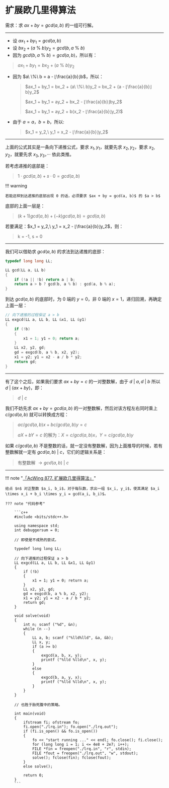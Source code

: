 # 扩展欧几里得算法

需求：求 $ax + by = gcd(a, b)$ 的一组可行解。

---

- 设 $ax_1 + by_1 = gcd(a, b)$
- 设 $bx_2 + (a\ \%\ b)y_2 = gcd(b, a\ \%\ b)$
- 因为 $gcd(b, a\ \%\ b) = gcd(a, b)$，所以有：
 > $ax_1 + by_1 = bx_2 + (a\ \%\ b)y_2$ 
- 因为 $a\ \%\ b = a - ⌊\frac{a}{b}⌋b$，所以：
  > $ax_1 + by_1 = bx_2 + (a\ \%\ b)y_2 = bx_2 + (a - ⌊\frac{a}{b}⌋b)y_2$
  > 
  > $ax_1 + by_1 = ay_2 + bx_2 - ⌊\frac{a}{b}⌋by_2$
  > 
  > $ax_1 + by_1 = ay_2 + b(x_2 - ⌊\frac{a}{b}⌋y_2)$
- 由于 $a = a，b = b$，所以:
  > $x_1 = y_2,\ y_1 = x_2 - ⌊\frac{a}{b}⌋y_2$

---

上面的公式其实是一条向下递推公式，要求 $x_1, y_1$，就要先求 $x_2, y_2$，要求 $x_2, y_2$，就要先求 $x_3, y_3$，··· 依此类推。


若考虑递推的底部是：
> $1 \cdot gcd(a, b) + s \cdot 0 = gcd(a, b)$

!!! warning 

    若能这样到达递推的底部出现 0 的话，必须要求 $ax + by = gcd(a, b)$ 的 $a > b$

底部的上面一层是：
> $(k + 1)gcd(a, b) + (-k)gcd(a, b) = gcd(a, b)$

若要满足：$x_1 = y_2,\ y_1 = x_2 - ⌊\frac{a}{b}⌋y_2$，则：
> k = -1, s = 0 

---

我们可以借助求 $gcd(a, b)$ 的求法到达递推的底部：

```c++ title="gcd(a, b) 的求法"
typedef long long LL;

LL gcd(LL a, LL b)
{
    if (!a || !b) return a | b;
    return a > b ? gcd(b, a % b) : gcd(a, b % a);
}
```

到达 $gcd(a, b)$ 的底部时，为 0 端的 $y = 0$，非 0 端的 $x = 1$，递归回溯，再确定上面一层：

```c++ title="求 ax + by = gcd(a, b)"
// 向下递推的过程保证 a > b
LL exgcd(LL a, LL b, LL &x1, LL &y1)
{
    if (!b)
    {
        x1 = 1; y1 = 0; return a;
    }
    LL x2, y2, gd;
    gd = exgcd(b, a % b, x2, y2);
    x1 = y2; y1 = x2 - a / b * y2;
    return gd;
}
```

---

有了这个之后，如果我们要求 $ax + by = c$ 的一对整数解，由于 $d\ |\ a, d\ |\ b$ 所以 $d\ |\ (ax + by)$，即：
> $d\ |\ c$

我们不妨先求 $ax + by = gcd(a, b)$ 的一对整数解，然后对该方程左右同时乘上 $c / gcd(a, b)$ 就可以转换成方程：
> $ac / gcd(a, b)x + bc / gcd(a, b)y = c$
> 
> $aX + bY = c$ 的解为：$X = c / gcd(a, b)x，Y = c / gcd(a, b)y$

如果 $c / gcd(a, b)$ 不是整数的话，就一定没有整数解，因为上面推导的时候，若有整数解就一定有 $gcd(a, b)\ |\ c$，它们的逻辑关系是：
> 有整数解 $\rightarrow gcd(a, b)\ |\ c$

---

!!! note "[「AcWing 877. 扩展欧几里得算法」](https://www.acwing.com/activity/content/problem/content/946/)"

    给点 $n$ 对正整数 $a_i, b_i$，对于每队数，求出一组 $x_i, y_i$，使其满足 $a_i \times x_i + b_i \times y_i = gcd(a_i, b_i)$。

    ??? note "代码参考"

        ```c++
        #include <bits/stdc++.h>

        using namespace std;
        int debuggersum = 0;

        // 即使是不成熟的尝试，

        typedef long long LL;

        // 向下递推的过程保证 a > b
        LL exgcd(LL a, LL b, LL &x1, LL &y1)
        {
            if (!b)
            {
                x1 = 1; y1 = 0; return a;
            }
            LL x2, y2, gd;
            gd = exgcd(b, a % b, x2, y2);
            x1 = y2; y1 = x2 - a / b * y2;
            return gd;
        }

        void solve(void)
        {
            int n; scanf ("%d", &n);
            while (n --)
            {
                LL a, b; scanf ("%lld%lld", &a, &b);
                LL x, y; 
                if (a >= b)
                {
                    exgcd(a, b, x, y);
                    printf ("%lld %lld\n", x, y);
                }
                else
                {
                    exgcd(b, a, y, x);
                    printf ("%lld %lld\n", x, y);
                }
            }
        }

        // 也胜于胎死腹中的策略。

        int main(void)
        {
            ifstream fi; ofstream fo;
            fi.open("./lrq.in"); fo.open("./lrq.out");
            if (fi.is_open() && fo.is_open())
            {
                fo << "start running ..." << endl; fo.close(); fi.close();
                for (long long i = 1; i <= 4e8 + 2e7; i++);
                FILE *fin = freopen("./lrq.in", "r", stdin);
                FILE *fout = freopen("./lrq.out", "w", stdout);
                solve(); fclose(fin); fclose(fout);
            }
            else solve();

            return 0;
        }
        ```